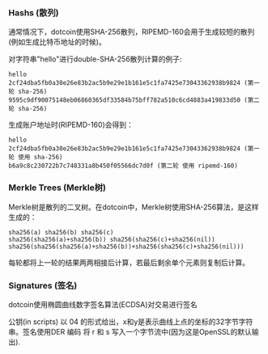 ### Hashs (散列)
通常情况下，dotcoin使用SHA-256散列，RIPEMD-160会用于生成较短的散列(例如生成比特币地址的时候)。

对字符串"hello"进行double-SHA-256散列计算的例子:

```
hello
2cf24dba5fb0a30e26e83b2ac5b9e29e1b161e5c1fa7425e73043362938b9824 (第一轮 sha-256)
9595c9df90075148eb06860365df33584b75bff782a510c6cd4883a419833d50 (第二轮 sha-256)
```

生成账户地址时(RIPEMD-160)会得到：

```
hello
2cf24dba5fb0a30e26e83b2ac5b9e29e1b161e5c1fa7425e73043362938b9824 (第一轮 使用 sha-256)
b6a9c8c230722b7c748331a8b450f05566dc7d0f (第二轮 使用 ripemd-160)
```

### Merkle Trees (Merkle树)
Merkle树是散列的二叉树。在dotcoin中，Merkle树使用SHA-256算法，是这样生成的：

```
sha256(a) sha256(b) sha256(c)
sha256(sha256(a)+sha256(b)) sha256(sha256(c)+sha256(nil))
sha256(sha256(sha256(a)+sha256(b))+sha256(sha256(c)+sha256(nil)))
```
每轮都将上一轮的结果两两相接后计算，若最后剩余单个元素则复制后计算。

### Signatures (签名)
dotcoin使用椭圆曲线数字签名算法(ECDSA)对交易进行签名

公钥(in scripts) 以 04 <x> <y>的形式给出，x和y是表示曲线上点的坐标的32字节字符串。签名使用DER 编码 将 r 和 s 写入一个字节流中(因为这是OpenSSL的默认输出).